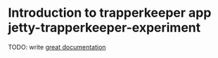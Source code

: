 # Introduction to trapperkeeper app jetty-trapperkeeper-experiment

TODO: write [great documentation](http://jacobian.org/writing/great-documentation/what-to-write/)
